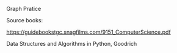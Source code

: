 Graph Pratice

Source books: 

https://guidebookstgc.snagfilms.com/9151_ComputerScience.pdf

Data Structures and Algorithms in Python, Goodrich
